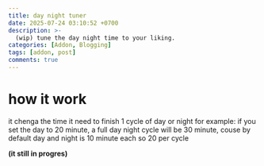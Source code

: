 ```yaml
---
title: day night tuner
date: 2025-07-24 03:10:52 +0700
description: >-
  (wip) tune the day night time to your liking.
categories: [Addon, Blogging]
tags: [addon, post]
comments: true
---
```


# how it work

it chenga the time it need to finish 1 cycle of day or night
for example: if you set the day to 20 minute, a full day night cycle will be 30 minute, couse by default day and night is 10 minute each so 20 per cycle

**(it still in progres)**
